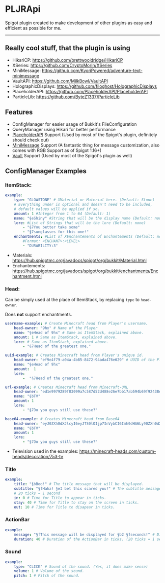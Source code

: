 # PLJRApi
Spigot plugin created to make development of other plugins as easy and efficient as possible for me.

----

## Really cool stuff, that the plugin is using
- HikariCP: https://github.com/brettwooldridge/HikariCP
- XSeries: https://github.com/CryptoMorin/XSeries
- MiniMessage: https://github.com/KyoriPowered/adventure-text-minimessage
- VaultAPI: https://github.com/MilkBowl/VaultAPI
- HolographicDisplays: https://github.com/filoghost/HolographicDisplays
- PlaceholderAPI: https://github.com/PlaceholderAPI/PlaceholderAPI
- ParticleLib: https://github.com/ByteZ1337/ParticleLib

## Features
- ConfigManager for easier usage of Bukkit's FileConfiguration
- QueryManager using Hikari for better performance
- [PlaceholderAPI](https://www.spigotmc.org/resources/placeholderapi.6245/) Support (Used by most of the Spigot's plugin, definitely should check out)
- [MiniMessage](https://docs.adventure.kyori.net/minimessage.html#usage) Support (A fantastic thing for message customization, also comes with RGB Support as of Spigot 1.16+)
- [Vault](https://www.spigotmc.org/resources/vault.34315/) Support (Used by most of the Spigot's plugin as well)

## ConfigManager Examples
### ItemStack:
```yaml
example:
	type: "GLOWSTONE" # XMaterial or Material here. (Default: Stone)
	# Everything under is optional and doesn't need to be included,
	# default values will be applied if so.
	amount: 1 #Integer from 1 to 64 (Default: 1)
	name: "§eShiny" #String that will be the display name (Default: none)
	lore: #List of Strings that will be the lore (Default: none)
		- "§7You better take some"
		- "§7sunglasses for this one!"
	enchantments: #List of XEnchantements of Enchantements (Default: none)
		#Format: <ENCHANT>:<LEVEL>
		- "DURABILITY:3"
```
- Materials: https://hub.spigotmc.org/javadocs/spigot/org/bukkit/Material.html
- Enchantements: https://hub.spigotmc.org/javadocs/spigot/org/bukkit/enchantments/Enchantment.html

### Head:
Can be simply used at the place of ItemStack, by replacing `type` to `head-owner`.

Does **not** support enchantments.
```yaml
username-example: # Create Minecraft head from Player's username.
	head-owner: "9hx" # Name of the Player
	name: "§eHead of 9hx" # Same as ItemStack, explained above.
	amount: 1 # Same as ItemStack, explained above.
	lore: # Same as ItemStack, explained above.
		- "§7Head of the greatest one."

uuid-example: # Creates Minecraft head from Player's unique id.
	head-owner: "ef9e4f79-a04a-4b85-8472-94ada476e629" # UUID of the Player
	name: "§eHead of 9hx"
	amount:  1 
	lore:  
		-  "§7Head of the greatest one."

url-example: # Creates Minecraft head from Minecraft-URL
	head-owner: "ed1e9979289f03099a7c587d52d488e26e7bb17ab594b69f92438d77eabc" # Texture URL
	name: "§bTV"
	amount: 1
	lore:
		- "§7Do you guys still use these?"

base64-example: # Creates Minecraft head from Base64
	head-owner: "eyJ0ZXh0dXJlcyI6eyJTS0lOIjp7InVybCI6Imh0dHA6Ly90ZXh0dXJlcy5taW5lY3JhZnQubmV0L3RleHR1cmUvZWQxZTk5NzkyODlmMDMwOTlhN2M1ODdkNTJkNDg4ZTI2ZTdiYjE3YWI1OTRiNjlmOTI0MzhkNzdlYWJjIn19fQ==" # Base64 texture of the head.
	name: "§bTV"
	amount: 1
	lore:
		- "§7Do you guys still use these?"
```
- Television used in the examples: https://minecraft-heads.com/custom-heads/decoration/753-tv

### Title
```yaml
example:
	title: "§bBoo!" # The title message that will be displayed.
	subtitle: "§fHaha! §eI bet this scared you!" # The subtitle message that will be displayed.
	# 20 ticks = 1 second
	in: 0 # Time for Title to appear in ticks.
	stay: 40 # Time for Title to stay on the screen in ticks.
	out: 10 # Time for Title to disapear in ticks.
```

### ActionBar
```yaml
example:
	message: "§fThis message will be displayed for §b2 §fseconds!" # Displayed message.
	duration: 40 # Duration of the ActionBar in ticks. (20 ticks = 1 second) 
```

### Sound
```yaml
example:
	type: "CLICK" # Sound of the sound. (Yes, it does make sense)
	volume: 1 # Volume of the sound.
	pitch: 1 # Pitch of the sound.
```
